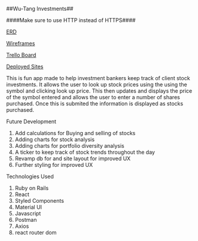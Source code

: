 

##Wu-Tang Investments##

####Make sure to use HTTP instead of HTTPS####


[ERD](https://imgur.com/NNDexGg)

[Wireframes](https://gomockingbird.com/projects/irc9n68/4gXVnC)

[Trello Board](https://trello.com/b/LR5e2mou/stock)

[Deployed Sites](http://wu-tang-investments.herokuapp.com/)


This is fun app made to help investment bankers keep track of client stock investments. It allows the user to look up stock prices using the 
using the symbol and clicking look up price. This then updates and displays the price of the symbol  entered and allows the user to enter a number of shares purchased. Once this is submited the information is displayed as stocks purchased.

Future Development
1. Add calculations for Buying and selling of stocks
2. Adding charts for stock analysis
3. Adding charts for portfolio diversity analysis
4. A ticker to keep track of stock trends throughout the day
5. Revamp db for and site layout for improved UX
6. Further styling for improved UX

Technologies Used
1. Ruby on Rails
2. React
3. Styled Components
4. Material UI
5. Javascript 
6. Postman
7. Axios
8. react router dom

